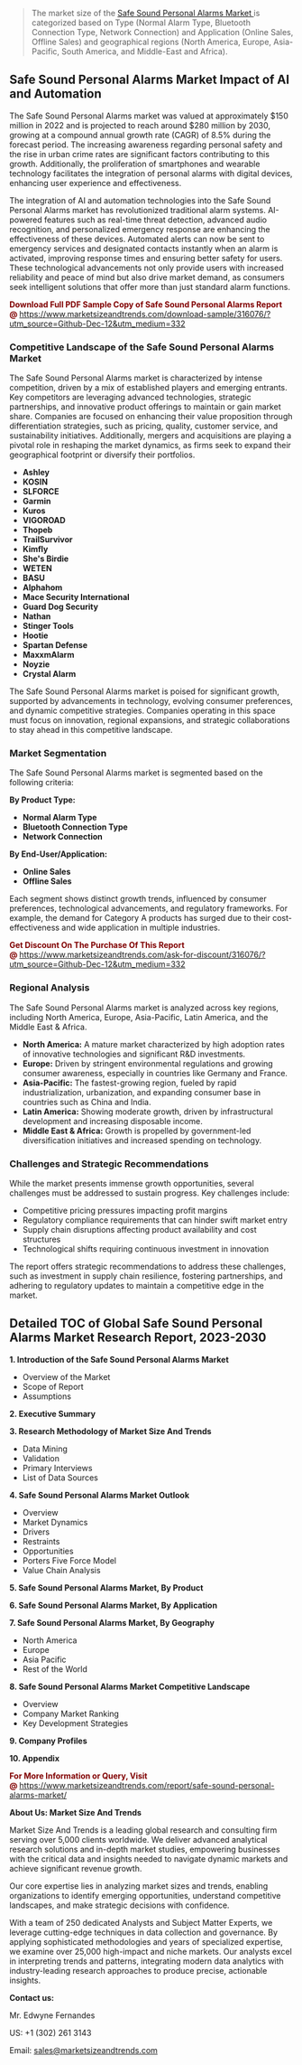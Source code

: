 <blockquote><p>The market size of the <a href="https://www.marketsizeandtrends.com/download-sample/316076/?utm_source=Github-Dec-12&amp;utm_medium=332" target="_blank">Safe Sound Personal Alarms Market </a>is categorized based on Type (Normal Alarm Type, Bluetooth Connection Type, Network Connection) and Application (Online Sales, Offline Sales) and geographical regions (North America, Europe, Asia-Pacific, South America, and Middle-East and Africa).</p></blockquote><p><h2>Safe Sound Personal Alarms Market Impact of AI and Automation</h2><p>The Safe Sound Personal Alarms market was valued at approximately $150 million in 2022 and is projected to reach around $280 million by 2030, growing at a compound annual growth rate (CAGR) of 8.5% during the forecast period. The increasing awareness regarding personal safety and the rise in urban crime rates are significant factors contributing to this growth. Additionally, the proliferation of smartphones and wearable technology facilitates the integration of personal alarms with digital devices, enhancing user experience and effectiveness.</p><p>The integration of AI and automation technologies into the Safe Sound Personal Alarms market has revolutionized traditional alarm systems. AI-powered features such as real-time threat detection, advanced audio recognition, and personalized emergency response are enhancing the effectiveness of these devices. Automated alerts can now be sent to emergency services and designated contacts instantly when an alarm is activated, improving response times and ensuring better safety for users. These technological advancements not only provide users with increased reliability and peace of mind but also drive market demand, as consumers seek intelligent solutions that offer more than just standard alarm functions.</p></p><p><strong><span style="color: #800000;">Download Full PDF Sample Copy of Safe Sound Personal Alarms Report @</span>&nbsp;</strong><a href="https://www.marketsizeandtrends.com/download-sample/316076/?utm_source=Github-Dec-12&amp;utm_medium=332">https://www.marketsizeandtrends.com/download-sample/316076/?utm_source=Github-Dec-12&amp;utm_medium=332</a></p><h3>Competitive Landscape of the Safe Sound Personal Alarms Market</h3><p>The Safe Sound Personal Alarms market is characterized by intense competition, driven by a mix of established players and emerging entrants. Key competitors are leveraging advanced technologies, strategic partnerships, and innovative product offerings to maintain or gain market share. Companies are focused on enhancing their value proposition through differentiation strategies, such as pricing, quality, customer service, and sustainability initiatives. Additionally, mergers and acquisitions are playing a pivotal role in reshaping the market dynamics, as firms seek to expand their geographical footprint or diversify their portfolios.</p><p><strong><p><ul><li>Ashley </li><li> KOSIN </li><li> SLFORCE </li><li> Garmin </li><li> Kuros </li><li> VIGOROAD </li><li> Thopeb </li><li> TrailSurvivor </li><li> Kimfly </li><li> She's Birdie </li><li> WETEN </li><li> BASU </li><li> Alphahom </li><li> Mace Security International </li><li> Guard Dog Security </li><li> Nathan </li><li> Stinger Tools </li><li> Hootie </li><li> Spartan Defense </li><li> MaxxmAlarm </li><li> Noyzie </li><li> Crystal Alarm</p></li></ul></p></strong></p><p>The Safe Sound Personal Alarms market is poised for significant growth, supported by advancements in technology, evolving consumer preferences, and dynamic competitive strategies. Companies operating in this space must focus on innovation, regional expansions, and strategic collaborations to stay ahead in this competitive landscape.</p><h3>Market Segmentation</h3><p>The Safe Sound Personal Alarms market is segmented based on the following criteria:</p><p><strong>By Product Type:</strong></p><p><strong><p><ul><li>Normal Alarm Type </li><li> Bluetooth Connection Type </li><li> Network Connection</p></li></ul></p></strong></p><p><strong>By End-User/Application:</strong></p><p><strong><p><ul><li>Online Sales </li><li> Offline Sales</p></li></ul></p></strong></p><p>Each segment shows distinct growth trends, influenced by consumer preferences, technological advancements, and regulatory frameworks. For example, the demand for Category A products has surged due to their cost-effectiveness and wide application in multiple industries.</p><p><strong><span style="color: #800000;">Get Discount On The Purchase Of This Report @&nbsp;</span></strong><a href="https://www.marketsizeandtrends.com/ask-for-discount/316076/?utm_source=Github-Dec-12&amp;utm_medium=332">https://www.marketsizeandtrends.com/ask-for-discount/316076/?utm_source=Github-Dec-12&amp;utm_medium=332</a></p><h3>Regional Analysis</h3><p>The Safe Sound Personal Alarms market is analyzed across key regions, including North America, Europe, Asia-Pacific, Latin America, and the Middle East &amp; Africa.</p><ul><li><strong>North America:</strong> A mature market characterized by high adoption rates of innovative technologies and significant R&amp;D investments.</li><li><strong>Europe:</strong> Driven by stringent environmental regulations and growing consumer awareness, especially in countries like Germany and France.</li><li><strong>Asia-Pacific:</strong> The fastest-growing region, fueled by rapid industrialization, urbanization, and expanding consumer base in countries such as China and India.</li><li><strong>Latin America:</strong> Showing moderate growth, driven by infrastructural development and increasing disposable income.</li><li><strong>Middle East &amp; Africa:</strong> Growth is propelled by government-led diversification initiatives and increased spending on technology.</li></ul><h3>Challenges and Strategic Recommendations</h3><p>While the market presents immense growth opportunities, several challenges must be addressed to sustain progress. Key challenges include:</p><ul><li>Competitive pricing pressures impacting profit margins</li><li>Regulatory compliance requirements that can hinder swift market entry</li><li>Supply chain disruptions affecting product availability and cost structures</li><li>Technological shifts requiring continuous investment in innovation</li></ul><p>The report offers strategic recommendations to address these challenges, such as investment in supply chain resilience, fostering partnerships, and adhering to regulatory updates to maintain a competitive edge in the market.</p><h2>Detailed TOC of Global Safe Sound Personal Alarms Market Research Report, 2023-2030</h2><p><strong>1. Introduction of the Safe Sound Personal Alarms Market</strong></p><ul><li>Overview of the Market</li><li>Scope of Report</li><li>Assumptions&nbsp;</li></ul><p><strong>2. Executive Summary</strong></p><p><strong>3. Research Methodology of <strong>Market Size And Trends</strong></strong></p><ul><li>Data Mining</li><li>Validation</li><li>Primary Interviews</li><li>List of Data Sources&nbsp;</li></ul><p><strong>4. Safe Sound Personal Alarms Market Outlook</strong></p><ul><li>Overview</li><li>Market Dynamics</li><li>Drivers</li><li>Restraints</li><li>Opportunities</li><li>Porters Five Force Model</li><li>Value Chain Analysis&nbsp;</li></ul><p><strong>5. Safe Sound Personal Alarms Market, By Product</strong></p><p><strong>6. Safe Sound Personal Alarms Market, By Application</strong></p><p><strong>7. Safe Sound Personal Alarms Market, By Geography</strong></p><ul><li>North America</li><li>Europe</li><li>Asia Pacific</li><li>Rest of the World&nbsp;</li></ul><p><strong>8. Safe Sound Personal Alarms Market Competitive Landscape</strong></p><ul><li>Overview</li><li>Company Market Ranking</li><li>Key Development Strategies&nbsp;</li></ul><p><strong>9. Company Profiles</strong></p><p><strong>10. Appendix</strong></p><p><strong><span style="color: #800000;">For More Information or Query, Visit @&nbsp;</span></strong><a href="https://www.marketsizeandtrends.com/report/safe-sound-personal-alarms-market/">https://www.marketsizeandtrends.com/report/safe-sound-personal-alarms-market/</a></p><p></p><p><strong>About Us:&nbsp;Market Size And Trends</strong></p><p>Market Size And Trends&nbsp;is a leading global research and consulting firm serving over 5,000 clients worldwide. We deliver advanced analytical research solutions and in-depth market studies, empowering businesses with the critical data and insights needed to navigate dynamic markets and achieve significant revenue growth.</p><p>Our core expertise lies in analyzing market sizes and trends, enabling organizations to identify emerging opportunities, understand competitive landscapes, and make strategic decisions with confidence.</p><p>With a team of 250 dedicated Analysts and Subject Matter Experts, we leverage cutting-edge techniques in data collection and governance. By applying sophisticated methodologies and years of specialized expertise, we examine over 25,000 high-impact and niche markets. Our analysts excel in interpreting trends and patterns, integrating modern data analytics with industry-leading research approaches to produce precise, actionable insights.</p><p><strong>Contact us:</strong></p><p>Mr. Edwyne Fernandes</p><p>US: +1 (302) 261 3143</p><p>Email: <a href="mailto:sales@marketsizeandtrends.com">sales@marketsizeandtrends.com</a>&nbsp;</p>
